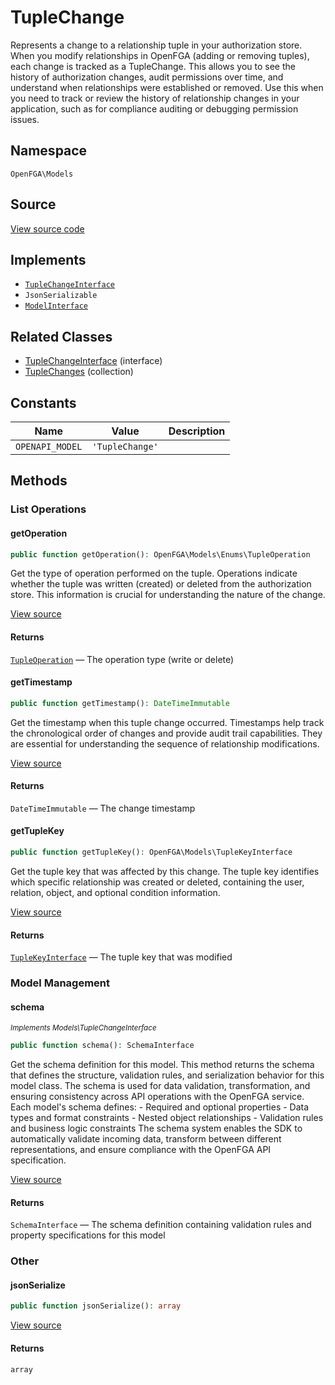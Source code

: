 # TupleChange

Represents a change to a relationship tuple in your authorization store. When you modify relationships in OpenFGA (adding or removing tuples), each change is tracked as a TupleChange. This allows you to see the history of authorization changes, audit permissions over time, and understand when relationships were established or removed. Use this when you need to track or review the history of relationship changes in your application, such as for compliance auditing or debugging permission issues.

## Namespace

`OpenFGA\Models`

## Source

[View source code](https://github.com/evansims/openfga-php/blob/main/src/Models/TupleChange.php)

## Implements

* [`TupleChangeInterface`](TupleChangeInterface.md)
* `JsonSerializable`
* [`ModelInterface`](ModelInterface.md)

## Related Classes

* [TupleChangeInterface](Models/TupleChangeInterface.md) (interface)
* [TupleChanges](Models/Collections/TupleChanges.md) (collection)

## Constants

| Name            | Value           | Description |
| --------------- | --------------- | ----------- |
| `OPENAPI_MODEL` | `'TupleChange'` |             |

## Methods

### List Operations

#### getOperation

```php
public function getOperation(): OpenFGA\Models\Enums\TupleOperation

```

Get the type of operation performed on the tuple. Operations indicate whether the tuple was written (created) or deleted from the authorization store. This information is crucial for understanding the nature of the change.

[View source](https://github.com/evansims/openfga-php/blob/main/src/Models/TupleChange.php#L80)

#### Returns

[`TupleOperation`](Models/Enums/TupleOperation.md) — The operation type (write or delete)

#### getTimestamp

```php
public function getTimestamp(): DateTimeImmutable

```

Get the timestamp when this tuple change occurred. Timestamps help track the chronological order of changes and provide audit trail capabilities. They are essential for understanding the sequence of relationship modifications.

[View source](https://github.com/evansims/openfga-php/blob/main/src/Models/TupleChange.php#L89)

#### Returns

`DateTimeImmutable` — The change timestamp

#### getTupleKey

```php
public function getTupleKey(): OpenFGA\Models\TupleKeyInterface

```

Get the tuple key that was affected by this change. The tuple key identifies which specific relationship was created or deleted, containing the user, relation, object, and optional condition information.

[View source](https://github.com/evansims/openfga-php/blob/main/src/Models/TupleChange.php#L98)

#### Returns

[`TupleKeyInterface`](TupleKeyInterface.md) — The tuple key that was modified

### Model Management

#### schema

*<small>Implements Models\TupleChangeInterface</small>*

```php
public function schema(): SchemaInterface

```

Get the schema definition for this model. This method returns the schema that defines the structure, validation rules, and serialization behavior for this model class. The schema is used for data validation, transformation, and ensuring consistency across API operations with the OpenFGA service. Each model&#039;s schema defines: - Required and optional properties - Data types and format constraints - Nested object relationships - Validation rules and business logic constraints The schema system enables the SDK to automatically validate incoming data, transform between different representations, and ensure compliance with the OpenFGA API specification.

[View source](https://github.com/evansims/openfga-php/blob/main/src/Models/ModelInterface.php#L52)

#### Returns

`SchemaInterface` — The schema definition containing validation rules and property specifications for this model

### Other

#### jsonSerialize

```php
public function jsonSerialize(): array

```

[View source](https://github.com/evansims/openfga-php/blob/main/src/Models/TupleChange.php#L107)

#### Returns

`array`

